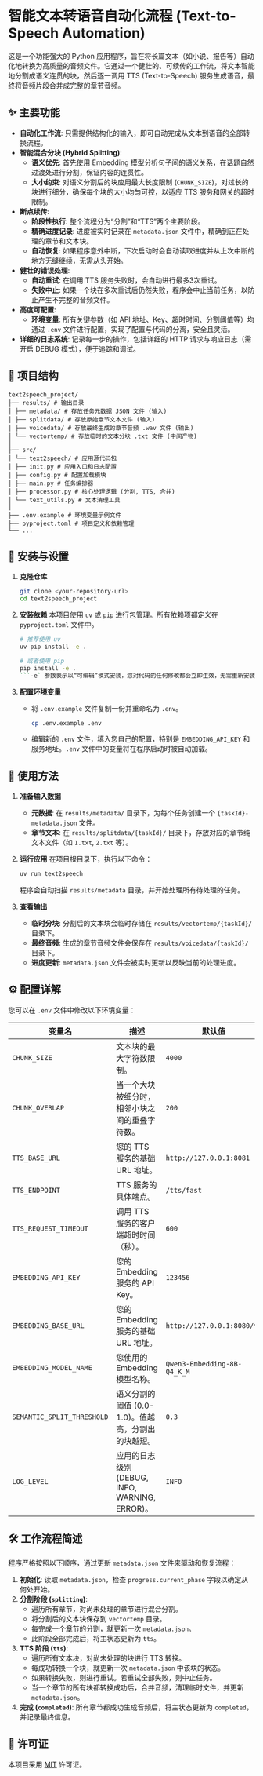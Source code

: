 # 智能文本转语音自动化流程 (Text-to-Speech Automation)

这是一个功能强大的 Python 应用程序，旨在将长篇文本（如小说、报告等）自动化地转换为高质量的音频文件。它通过一个健壮的、可续传的工作流，将文本智能地分割成语义连贯的块，然后逐一调用 TTS (Text-to-Speech) 服务生成语音，最终将音频片段合并成完整的章节音频。

## ✨ 主要功能

- **自动化工作流**: 只需提供结构化的输入，即可自动完成从文本到语音的全部转换流程。
- **智能混合分块 (Hybrid Splitting)**:
    - **语义优先**: 首先使用 Embedding 模型分析句子间的语义关系，在话题自然过渡处进行分割，保证内容的连贯性。
    - **大小约束**: 对语义分割后的块应用最大长度限制 (`CHUNK_SIZE`)，对过长的块进行细分，确保每个块的大小均匀可控，以适应 TTS 服务和网关的超时限制。
- **断点续传**:
    - **阶段性执行**: 整个流程分为“分割”和“TTS”两个主要阶段。
    - **精确进度记录**: 进度被实时记录在 `metadata.json` 文件中，精确到正在处理的章节和文本块。
    - **自动恢复**: 如果程序意外中断，下次启动时会自动读取进度并从上次中断的地方无缝继续，无需从头开始。
- **健壮的错误处理**:
    - **自动重试**: 在调用 TTS 服务失败时，会自动进行最多3次重试。
    - **失败中止**: 如果一个块在多次重试后仍然失败，程序会中止当前任务，以防止产生不完整的音频文件。
- **高度可配置**:
    - **环境变量**: 所有关键参数（如 API 地址、Key、超时时间、分割阈值等）均通过 `.env` 文件进行配置，实现了配置与代码的分离，安全且灵活。
- **详细的日志系统**: 记录每一步的操作，包括详细的 HTTP 请求与响应日志（需开启 DEBUG 模式），便于追踪和调试。

## 📂 项目结构


```text
text2speech_project/
├── results/ # 输出目录
│ ├── metadata/ # 存放任务元数据 JSON 文件 (输入)
│ ├── splitdata/ # 存放原始章节文本文件 (输入)
│ ├── voicedata/ # 存放最终生成的章节音频 .wav 文件 (输出)
│ └── vectortemp/ # 存放临时的文本分块 .txt 文件 (中间产物)
│
├── src/
│ └── text2speech/ # 应用源代码包
│ ├── init.py # 应用入口和日志配置
│ ├── config.py # 配置加载模块
│ ├── main.py # 任务编排器
│ ├── processor.py # 核心处理逻辑 (分割, TTS, 合并)
│ └── text_utils.py # 文本清理工具
│
├── .env.example # 环境变量示例文件
├── pyproject.toml # 项目定义和依赖管理
└── ...
```

## 🚀 安装与设置

1.  **克隆仓库**
    ```bash
    git clone <your-repository-url>
    cd text2speech_project
    ```

2.  **安装依赖**
    本项目使用 `uv` 或 `pip` 进行包管理。所有依赖项都定义在 `pyproject.toml` 文件中。
    ```bash
    # 推荐使用 uv
    uv pip install -e .

    # 或者使用 pip
    pip install -e .
    ```-e` 参数表示以“可编辑”模式安装，您对代码的任何修改都会立即生效，无需重新安装。

3.  **配置环境变量**
    - 将 `.env.example` 文件复制一份并重命名为 `.env`。
      ```bash
      cp .env.example .env
      ```
    - 编辑新的 `.env` 文件，填入您自己的配置，特别是 `EMBEDDING_API_KEY` 和服务地址。`.env` 文件中的变量将在程序启动时被自动加载。

## 📖 使用方法

1.  **准备输入数据**
    - **元数据**: 在 `results/metadata/` 目录下，为每个任务创建一个 `{taskId}-metadata.json` 文件。
    - **章节文本**: 在 `results/splitdata/{taskId}/` 目录下，存放对应的章节纯文本文件（如 `1.txt`, `2.txt` 等）。

2.  **运行应用**
    在项目根目录下，执行以下命令：
    ```bash
    uv run text2speech
    ```
    程序会自动扫描 `results/metadata` 目录，并开始处理所有待处理的任务。

3.  **查看输出**
    - **临时分块**: 分割后的文本块会临时存储在 `results/vectortemp/{taskId}/` 目录下。
    - **最终音频**: 生成的章节音频文件会保存在 `results/voicedata/{taskId}/` 目录下。
    - **进度更新**: `metadata.json` 文件会被实时更新以反映当前的处理进度。

## ⚙️ 配置详解

您可以在 `.env` 文件中修改以下环境变量：

| 变量名                   | 描述                                                               | 默认值                         |
| ------------------------ | ------------------------------------------------------------------ |-----------------------------|
| `CHUNK_SIZE`             | 文本块的最大字符数限制。                                           | `4000`                      |
| `CHUNK_OVERLAP`          | 当一个大块被细分时，相邻小块之间的重叠字符数。                     | `200`                       |
| `TTS_BASE_URL`           | 您的 TTS 服务的基础 URL 地址。                                     | `http://127.0.0.1:8081`     |
| `TTS_ENDPOINT`           | TTS 服务的具体端点。                                               | `/tts/fast`                 |
| `TTS_REQUEST_TIMEOUT`    | 调用 TTS 服务的客户端超时时间（秒）。                              | `600`                       |
| `EMBEDDING_API_KEY`      | 您的 Embedding 服务的 API Key。                                    | `123456`                    |
| `EMBEDDING_BASE_URL`     | 您的 Embedding 服务的基础 URL 地址。                               | `http://127.0.0.1:8080/v1`  |
| `EMBEDDING_MODEL_NAME`   | 您使用的 Embedding 模型名称。                                      | `Qwen3-Embedding-8B-Q4_K_M` |
| `SEMANTIC_SPLIT_THRESHOLD` | 语义分割的阈值 (0.0-1.0)。值越高，分割出的块越短。               | `0.3`                       |
| `LOG_LEVEL`              | 应用的日志级别 (DEBUG, INFO, WARNING, ERROR)。                     | `INFO`                      |

## 🛠️ 工作流程简述

程序严格按照以下顺序，通过更新 `metadata.json` 文件来驱动和恢复流程：

1.  **初始化**: 读取 `metadata.json`，检查 `progress.current_phase` 字段以确定从何处开始。
2.  **分割阶段 (`splitting`)**:
    - 遍历所有章节，对尚未处理的章节进行混合分割。
    - 将分割后的文本块保存到 `vectortemp` 目录。
    - 每完成一个章节的分割，就更新一次 `metadata.json`。
    - 此阶段全部完成后，将主状态更新为 `tts`。
3.  **TTS 阶段 (`tts`)**:
    - 遍历所有文本块，对尚未处理的块进行 TTS 转换。
    - 每成功转换一个块，就更新一次 `metadata.json` 中该块的状态。
    - 如果转换失败，则进行重试。若重试全部失败，则中止任务。
    - 当一个章节的所有块都转换成功后，合并音频，清理临时文件，并更新 `metadata.json`。
4.  **完成 (`completed`)**: 所有章节都成功生成音频后，将主状态更新为 `completed`，并记录最终信息。

## 📄 许可证

本项目采用 [MIT](LICENSE) 许可证。



